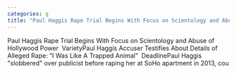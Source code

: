 ```yaml
---
categories: g
title: "Paul Haggis Rape Trial Begins With Focus on Scientology and Abuse of Hollywood Power  Variety"
---
```

Paul Haggis Rape Trial Begins With Focus on Scientology and Abuse of Hollywood Power&nbsp;&nbsp;VarietyPaul Haggis Accuser Testifies About Details of Alleged Rape: “I Was Like A Trapped Animal”&nbsp;&nbsp;DeadlinePaul Haggis "slobbered" over publicist before raping her at SoHo apartment in 2013, cou